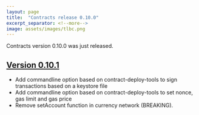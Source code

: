 ```yaml
---
layout: page
title:  "Contracts release 0.10.0"
excerpt_separator: <!--more-->
image: assets/images/tlbc.png
---
```


Contracts version 0.10.0 was just released.
<!--more-->
## [Version 0.10.1](https://github.com/trustlines-protocol/contracts/releases/tag/0.10.0)

- Add commandline option based on contract-deploy-tools to sign transactions based on a keystore file
- Add commandline option based on contract-deploy-tools to set nonce, gas limit and gas price
- Remove setAccount function in currency network (BREAKING).
